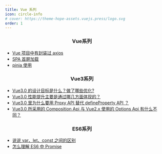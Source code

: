 ```yaml
---
title: Vue 系列
icon: circle-info
# cover: https://theme-hope-assets.vuejs.press/logo.svg
order: 1
---
```


<h3 style="text-align: center" align="center">Vue系列</h3>

- [ Vue 项目中有封装过 axios ](/vue/axios.md)
- [ SPA 首屏加载 ](/vue/first_page_time.md)
- [ pinia 使用 ](/vue/pinia.html)

<h3 style="text-align: center" align="center">Vue3系列</h3>

- [Vue3.0 的设计目标是什么？做了哪些优化?](https://github.com/hr-koala/projectdocs)
- [Vue3.0 性能提升主要是通过哪几方面体现的？](https://github.com/hr-koala/projectdocs)
- [Vue3.0 里为什么要用 Proxy API 替代 defineProperty API ？](https://github.com/hr-koala/projectdocs)
- [Vue3.0 所采用的 Composition Api 与 Vue2.x 使用的 Options Api 有什么不同？](https://github.com/hr-koala/projectdocs)

<h3 style="text-align: center" align="center">ES6系列</h3>

- [说说 var、let、const 之间的区别](https://github.com/hr-koala/projectdocs)
- [怎么理解 ES6 中 Promise](/es6/promise.md)
